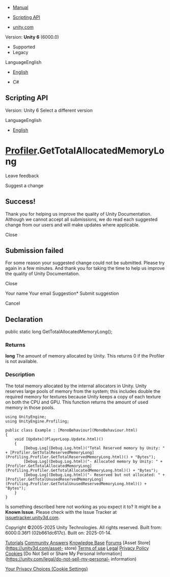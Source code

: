 [ ]()

  * [Manual](../Manual/index.html)
  * [Scripting API](../ScriptReference/index.html)

  * [unity.com](https://unity.com/)

Version: **Unity 6** (6000.0)

  * Supported
  * Legacy

LanguageEnglish

  * [English]()

  * C#

[ ](https://docs.unity3d.com)

## Scripting API

Version: Unity 6 Select a different version

LanguageEnglish

  * [English]()

#  [Profiler](Profiling.Profiler.html).GetTotalAllocatedMemoryLong

Leave feedback

Suggest a change

## Success!

Thank you for helping us improve the quality of Unity Documentation. Although
we cannot accept all submissions, we do read each suggested change from our
users and will make updates where applicable.

Close

## Submission failed

For some reason your suggested change could not be submitted. Please <a>try
again</a> in a few minutes. And thank you for taking the time to help us
improve the quality of Unity Documentation.

Close

Your name Your email Suggestion* Submit suggestion

Cancel

[ ]()

## Declaration

public static long GetTotalAllocatedMemoryLong();

### Returns

**long** The amount of memory allocated by Unity. This returns 0 if the
Profiler is not available.

### Description

The total memory allocated by the internal allocators in Unity. Unity reserves
large pools of memory from the system; this includes double the required
memory for textures because Unity keeps a copy of each texture on both the CPU
and GPU. This function returns the amount of used memory in those pools.

    
    
    using UnityEngine;
    using UnityEngine.Profiling;  
      
    public class Example : [MonoBehaviour](MonoBehaviour.html)
    {
        void [Update](PlayerLoop.Update.html)()
        {
            [Debug.Log](Debug.Log.html)("Total Reserved memory by Unity: " + [Profiler.GetTotalReservedMemoryLong](Profiling.Profiler.GetTotalReservedMemoryLong.html)() + "Bytes");
            [Debug.Log](Debug.Log.html)("- Allocated memory by Unity: " + [Profiler.GetTotalAllocatedMemoryLong](Profiling.Profiler.GetTotalAllocatedMemoryLong.html)() + "Bytes");
            [Debug.Log](Debug.Log.html)("- Reserved but not allocated: " + [Profiler.GetTotalUnusedReservedMemoryLong](Profiling.Profiler.GetTotalUnusedReservedMemoryLong.html)() + "Bytes");
        }
    }
    

Is something described here not working as you expect it to? It might be a
**Known Issue**. Please check with the Issue Tracker at
[issuetracker.unity3d.com](https://issuetracker.unity3d.com).

Copyright ©2005-2025 Unity Technologies. All rights reserved. Built from:
6000.0.36f1 (02b661dc617c). Built on: 2025-01-14.

[Tutorials](https://unity3d.com/learn) [Community
Answers](https://answers.unity3d.com) [Knowledge
Base](https://support.unity3d.com/hc/en-us)
[Forums](https://forum.unity3d.com) [Asset Store](https://unity3d.com/asset-
store) [Terms of use](https://docs.unity3d.com/Manual/TermsOfUse.html)
[Legal](https://unity.com/legal) [Privacy
Policy](https://unity.com/legal/privacy-policy)
[Cookies](https://unity.com/legal/cookie-policy) [Do Not Sell or Share My
Personal Information](https://unity.com/legal/do-not-sell-my-personal-
information)

[Your Privacy Choices (Cookie Settings)](javascript:void\(0\);)

